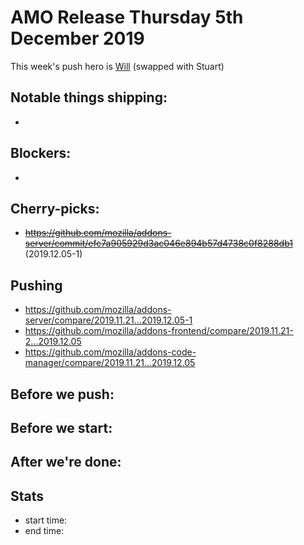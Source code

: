 # AMO Release Thursday 5th December 2019

This week's push hero is [Will](https://github.com/willdurand/) (swapped with Stuart)

## Notable things shipping:

*

## Blockers:

*

## Cherry-picks:
* ~~https://github.com/mozilla/addons-server/commit/efc7a905929d3ac046e894b57d4738c0f8288db1~~ (2019.12.05-1)

## Pushing

- https://github.com/mozilla/addons-server/compare/2019.11.21...2019.12.05-1
- https://github.com/mozilla/addons-frontend/compare/2019.11.21-2...2019.12.05
- https://github.com/mozilla/addons-code-manager/compare/2019.11.21...2019.12.05

## Before we push:

## Before we start:

## After we're done:
 
## Stats

- start time:
- end time:
